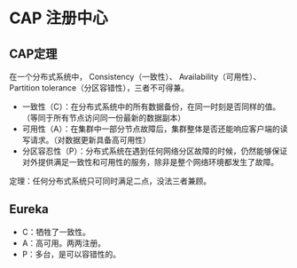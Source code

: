 # CAP 注册中心

## CAP定理

在一个分布式系统中， Consistency（一致性）、 Availability（可用性）、Partition tolerance（分区容错性），三者不可得兼。

* 一致性（C）：在分布式系统中的所有数据备份，在同一时刻是否同样的值。（等同于所有节点访问同一份最新的数据副本）
* 可用性（A）：在集群中一部分节点故障后，集群整体是否还能响应客户端的读写请求。（对数据更新具备高可用性）
* 分区容忍性（P）：分布式系统在遇到任何网络分区故障的时候，仍然能够保证对外提供满足一致性和可用性的服务，除非是整个网络环境都发生了故障。

定理：任何分布式系统只可同时满足二点，没法三者兼顾。

## Eureka

* C：牺牲了一致性。
* A：高可用。两两注册。
* P：多台，是可以容错性的。
